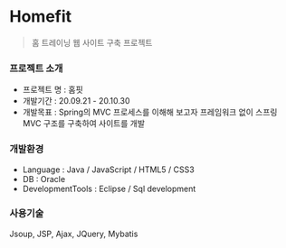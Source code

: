 # Homefit
> 홈 트레이닝 웹 사이트 구축 프로젝트


### 프로젝트 소개
- 프로젝트 명 : 홈핏
- 개발기간 : 20.09.21 - 20.10.30
- 개발목표 : Spring의 MVC 프로세스를 이해해 보고자 프레임워크 없이 스프링 MVC 구조를 구축하여 사이트를 개발


### 개발환경
- Language : Java / JavaScript / HTML5 / CSS3
- DB : Oracle 
- DevelopmentTools : Eclipse / Sql development


### 사용기술
Jsoup, JSP, Ajax, JQuery, Mybatis
